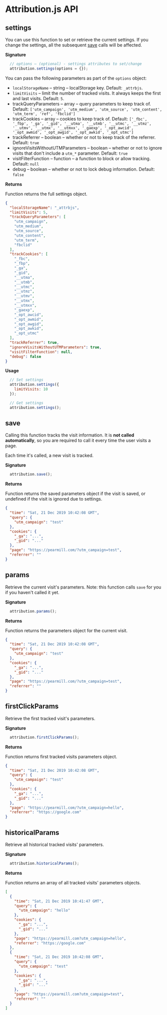 # Attribution.js API

## settings
You can use this function to set or retrieve the current settings. If you change the settings, all the subsequent [save](https://github.com/pearmill/attribution.js/blob/master/API.md#analyticsjs) calls will be affected.

**Signature**
```javascript
  // options – (optional) - settings attributes to set/change
  attribution.settings(options = {});
```

You can pass the following parameters as part of the `options` object:

* `localStorageName` – string – localStorage key. Default: `_attrbjs`.
* `limitVisits` – limit the number of tracked visits. It always keeps the first and last visits. Default: `5`.
* trackQueryParameters – array – query parameters to keep track of. Default: `['utm_campaign', 'utm_medium', 'utm_source', 'utm_content', 'utm_term', 'ref', 'fbclid']`
* trackCookies – array – cookies to keep track of. Default: `['_fbc', '_fbp', '_ga', '_gid', '__utma', '__utmb', '__utmc', '__utmz', '__utmv', '__utmx', '__utmxx', '_gaexp', '_opt_awcid', '_opt_awmid', '_opt_awgid', '_opt_awkid', '_opt_utmc']`
* trackReferrer – boolean – whether or not to keep track of the referrer. Default: `true`
* ignoreVisitsWithoutUTMParameters – boolean – whether or not to ignore visits that don't include a `utm_*` parameter. Default: `true`
* visitFilterFunction – function – a function to block or allow tracking. Default: `null`
* debug – boolean – whether or not to lock debug information. Default: `false`

**Returns**

Function returns the full settings object.

```json
{
  "localStorageName": "_attrbjs",
  "limitVisits": 5,
  "trackQueryParameters": [
    "utm_campaign",
    "utm_medium",
    "utm_source",
    "utm_content",
    "utm_term",
    "fbclid"
  ],
  "trackCookies": [
    "_fbc",
    "_fbp",
    "_ga",
    "_gid",
    "__utma",
    "__utmb",
    "__utmc",
    "__utmz",
    "__utmv",
    "__utmx",
    "__utmxx",
    "_gaexp",
    "_opt_awcid",
    "_opt_awmid",
    "_opt_awgid",
    "_opt_awkid",
    "_opt_utmc"
  ],
  "trackReferrer": true,
  "ignoreVisitsWithoutUTMParameters": true,
  "visitFilterFunction": null,
  "debug": false
}
```

**Usage**
```javascript
  // Set settings
  attribution.settings({
    limitVisits: 10
  });

  // Get settings
  attribution.settings();
```

## save

Calling this function tracks the visit information. It is **not called automatically**, so you are required to call it every time the user visits a page.

Each time it's called, a new visit is tracked.

**Signature**
```javascript
  attribution.save();
```

**Returns**

Function returns the saved parameters object if the visit is saved, or undefined if the visit is ignored due to settings.

```json
{
  "time": "Sat, 21 Dec 2019 10:42:08 GMT",
  "query": {
    "utm_campaign": "test"
  },
  "cookies": {
    "_ga": "...",
    "_gid": "..."
  },
  "page": "https://pearmill.com/?utm_campaign=test",
  "referrer": ""
}
```

## params

Retrieve the current visit's parameters. Note: this function calls `save` for you if you haven't called it yet.

**Signature**
```javascript
  attribution.params();
```

**Returns**

Function returns the parameters object for the current visit.

```json
{
  "time": "Sat, 21 Dec 2019 10:42:08 GMT",
  "query": {
    "utm_campaign": "test"
  },
  "cookies": {
    "_ga": "...",
    "_gid": "..."
  },
  "page": "https://pearmill.com/?utm_campaign=test",
  "referrer": ""
}
```

## firstClickParams

Retrieve the first tracked visit's parameters.

**Signature**
```javascript
  attribution.firstClickParams();
```

**Returns**

Function returns first tracked visits parameters object.

```json
{
  "time": "Sat, 21 Dec 2019 10:42:08 GMT",
  "query": {
    "utm_campaign": "test"
  },
  "cookies": {
    "_ga": "...",
    "_gid": "..."
  },
  "page": "https://pearmill.com/?utm_campaign=hello",
  "referrer": "https://google.com"
}
```

## historicalParams

Retrieve all historical tracked visits' parameters.

**Signature**
```javascript
  attribution.historicalParams();
```
**Returns**

Function returns an array of all tracked visits' parameters objects.

```json
[
  {
    "time": "Sat, 21 Dec 2019 10:41:47 GMT",
    "query": {
      "utm_campaign": "hello"
    },
    "cookies": {
      "_ga": "...",
      "_gid": "..."
    },
    "page": "https://pearmill.com?utm_campaign=hello",
    "referrer": "https://google.com"
  },
  {
    "time": "Sat, 21 Dec 2019 10:42:08 GMT",
    "query": {
      "utm_campaign": "test"
    },
    "cookies": {
      "_ga": "...",
      "_gid": "..."
    },
    "page": "https://pearmill.com?utm_campaign=test",
    "referrer": ""
  }
]
```
